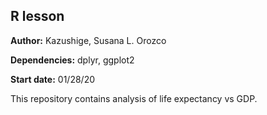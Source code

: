 ## R lesson

**Author:** Kazushige, Susana L. Orozco

**Dependencies:** dplyr, ggplot2

**Start date:** 01/28/20

This repository contains analysis of life expectancy vs GDP.



